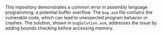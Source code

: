 This repository demonstrates a common error in assembly language programming: a potential buffer overflow. The `bug.asm` file contains the vulnerable code, which can lead to unexpected program behavior or crashes. The solution, shown in `bugSolution.asm`, addresses the issue by adding bounds checking before accessing memory.